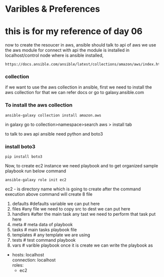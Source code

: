 # Varibles & Preferences

# this is for my reference of day 06

now to create the resoucer in aws, ansible should talk to api of aws
we use the aws module for connect with api
the module is installed in localhost/control node where is ansible installed,

```
https://docs.ansible.com/ansible/latest/collections/amazon/aws/index.html
```

### collection
if we want to use the aws collection in ansible, first we need to install the aws collection for that we can refer docs or go to galaxy.ansible.com
### To install the aws collection
```
ansible-galaxy collection install amazon.aws
```
in galaxy go to collection>namespace>search aws > install tab

to talk to aws api ansible need python and boto3 
### install boto3
```
pip install boto3
```
Now, to create ec2 instance we need playbook and to get organized sample playbook run below command
```
ansible-galaxy role init ec2
```
ec2 - is directory name which is going to create after the command execution
above command will create 8 file 
1. defaults  #defaults variable we can put here
2. files  #any file we need to copy src to dest we can put here
3. handlers  #after the main task any tast we need to perform that task put here
4. meta  # meta data of playbook
5. tasks  # main tasks playbook file 
6. templates  # any template we are using
7. tests  # test command playbook
8. vars  # varible playbook
once it is create we can write the playbook as


- hosts: localhost
  <br>
  connection: localhost
  <br>
  roles:
    - ec2

  

